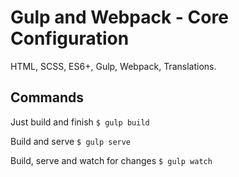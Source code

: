 # Gulp and Webpack - Core Configuration
HTML, SCSS, ES6+, Gulp, Webpack, Translations.

## Commands
Just build and finish
`$ gulp build`

Build and serve
`$ gulp serve`

Build, serve and watch for changes
`$ gulp watch`
